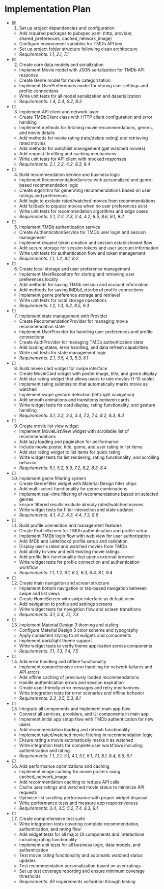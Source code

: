 # Implementation Plan

- [x] 1. Set up project dependencies and configuration
  - Add required packages to pubspec.yaml (http, provider, shared_preferences, cached_network_image)
  - Configure environment variables for TMDb API key
  - Set up project folder structure following clean architecture
  - _Requirements: 1.1, 2.1, 7.1_

- [x] 2. Create core data models and serialization
  - Implement Movie model with JSON serialization for TMDb API response
  - Create Genre model for movie categorization
  - Implement UserPreferences model for storing user settings and profile connections
  - Write unit tests for all model serialization and deserialization
  - _Requirements: 1.4, 2.4, 6.2, 8.3_

- [ ] 3. Implement API client and network layer
  - Create TMDbClient class with HTTP client configuration and error handling
  - Implement methods for fetching movie recommendations, genres, and movie details
  - Add methods for movie rating (rate/delete rating) and retrieving rated movies
  - Add methods for watchlist management (get watched movies)
  - Add request throttling and caching mechanisms
  - Write unit tests for API client with mocked responses
  - _Requirements: 2.1, 2.2, 4.2, 8.3, 8.4_

- [ ] 4. Build recommendation service and business logic
  - Implement RecommendationService with personalized and genre-based recommendation logic
  - Create algorithm for generating recommendations based on user ratings and preferences
  - Add logic to exclude rated/watched movies from recommendations
  - Add fallback to popular movies when no user preferences exist
  - Write unit tests for recommendation algorithms and edge cases
  - _Requirements: 2.1, 2.2, 2.3, 2.4, 4.2, 8.5, 8.6, 9.1, 9.2_

- [ ] 5. Implement TMDb authentication service
  - Create AuthenticationService for TMDb user login and session management
  - Implement request token creation and session establishment flow
  - Add secure storage for session tokens and user account information
  - Write unit tests for authentication flow and token management
  - _Requirements: 1.1, 1.2, 8.1, 8.2_

- [ ] 6. Create local storage and user preference management
  - Implement UserRepository for storing and retrieving user preferences locally
  - Add methods for saving TMDb session and account information
  - Add methods for saving IMDb/Letterboxd profile connections
  - Implement genre preference storage and retrieval
  - Write unit tests for local storage operations
  - _Requirements: 1.2, 1.3, 6.2, 8.5, 9.3_

- [ ] 7. Implement state management with Provider
  - Create RecommendationProvider for managing movie recommendation state
  - Implement UserProvider for handling user preferences and profile connections
  - Create AuthProvider for managing TMDb authentication state
  - Add loading states, error handling, and data refresh capabilities
  - Write unit tests for state management logic
  - _Requirements: 2.1, 3.5, 4.3, 5.3, 8.1_

- [ ] 8. Build movie card widget for swipe interface
  - Create MovieCard widget with poster image, title, and genre display
  - Add star rating widget that allows users to rate movies (1-10 scale)
  - Implement rating submission that automatically marks movie as watched
  - Implement swipe gesture detection (left/right navigation)
  - Add smooth animations and transitions between cards
  - Write widget tests for card display, rating functionality, and gesture handling
  - _Requirements: 3.1, 3.2, 3.3, 3.4, 7.2, 7.4, 8.2, 8.3, 8.4_

- [ ] 9. Create movie list view widget
  - Implement MovieListView widget with scrollable list of recommendations
  - Add lazy loading and pagination for performance
  - Include movie poster, title, genre, and user rating in list items
  - Add star rating widget to list items for quick rating
  - Write widget tests for list rendering, rating functionality, and scrolling behavior
  - _Requirements: 5.1, 5.2, 5.3, 7.2, 8.2, 8.3, 8.4_

- [ ] 10. Implement genre filtering system
  - Create GenreFilter widget with Material Design filter chips
  - Add multi-select functionality for genre combinations
  - Implement real-time filtering of recommendations based on selected genres
  - Ensure filtered results exclude already rated/watched movies
  - Write widget tests for filter interaction and state updates
  - _Requirements: 4.1, 4.2, 4.3, 4.4, 7.3, 8.6_

- [ ] 11. Build profile connection and management features
  - Create ProfileScreen for TMDb authentication and profile setup
  - Implement TMDb login flow with web view for user authorization
  - Add IMDb and Letterboxd profile setup and validation
  - Display user's rated and watched movies from TMDb
  - Add ability to view and edit existing movie ratings
  - Add profile link functionality that opens external browser
  - Write widget tests for profile connection and authentication workflow
  - _Requirements: 1.1, 1.2, 6.1, 6.2, 6.3, 6.4, 8.1, 9.4_

- [ ] 12. Create main navigation and screen structure
  - Implement bottom navigation or tab-based navigation between swipe and list views
  - Create HomeScreen with swipe interface as default view
  - Add navigation to profile and settings screens
  - Write widget tests for navigation flow and screen transitions
  - _Requirements: 3.1, 5.4, 7.1, 7.3_

- [ ] 13. Implement Material Design 3 theming and styling
  - Configure Material Design 3 color scheme and typography
  - Apply consistent styling to all widgets and components
  - Implement dark/light theme support
  - Write widget tests to verify theme application across components
  - _Requirements: 7.1, 7.3, 7.4, 7.5_

- [ ] 14. Add error handling and offline functionality
  - Implement comprehensive error handling for network failures and API errors
  - Add offline caching of previously loaded recommendations
  - Handle authentication errors and session expiration
  - Create user-friendly error messages and retry mechanisms
  - Write integration tests for error scenarios and offline behavior
  - _Requirements: 2.3, 3.5, 5.3, 8.1_

- [ ] 15. Integrate all components and implement main app flow
  - Connect all services, providers, and UI components in main app
  - Implement initial app setup flow with TMDb authentication for new users
  - Add recommendation loading and refresh functionality
  - Implement rated/watched movie filtering in recommendation logic
  - Ensure rating a movie automatically marks it as watched
  - Write integration tests for complete user workflows including authentication and rating
  - _Requirements: 1.1, 2.1, 3.1, 4.1, 5.1, 6.1, 7.1, 8.1, 8.4, 8.6, 9.1_

- [ ] 16. Add performance optimizations and caching
  - Implement image caching for movie posters using cached_network_image
  - Add recommendation caching to reduce API calls
  - Cache user ratings and watched movie status to minimize API requests
  - Optimize list scrolling performance with proper widget disposal
  - Write performance tests and measure app responsiveness
  - _Requirements: 3.4, 3.5, 5.2, 7.4, 8.3, 9.1_

- [ ] 17. Create comprehensive test suite
  - Write integration tests covering complete recommendation, authentication, and rating flow
  - Add widget tests for all major UI components and interactions including rating functionality
  - Implement unit tests for all business logic, data models, and authentication
  - Test movie rating functionality and automatic watched status updates
  - Test recommendation personalization based on user ratings
  - Set up test coverage reporting and ensure minimum coverage thresholds
  - _Requirements: All requirements validation through testing_
